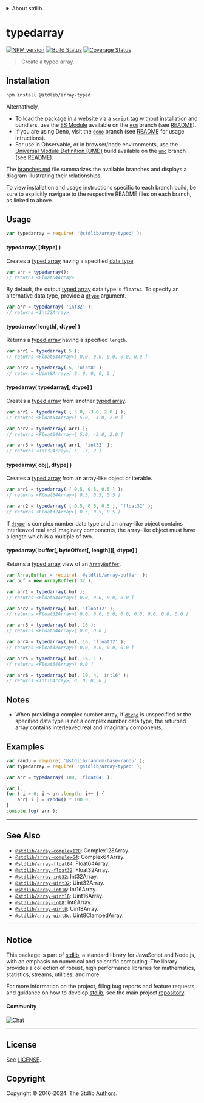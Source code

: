 <!--

@license Apache-2.0

Copyright (c) 2024 The Stdlib Authors.

Licensed under the Apache License, Version 2.0 (the "License");
you may not use this file except in compliance with the License.
You may obtain a copy of the License at

   http://www.apache.org/licenses/LICENSE-2.0

Unless required by applicable law or agreed to in writing, software
distributed under the License is distributed on an "AS IS" BASIS,
WITHOUT WARRANTIES OR CONDITIONS OF ANY KIND, either express or implied.
See the License for the specific language governing permissions and
limitations under the License.

-->


<details>
  <summary>
    About stdlib...
  </summary>
  <p>We believe in a future in which the web is a preferred environment for numerical computation. To help realize this future, we've built stdlib. stdlib is a standard library, with an emphasis on numerical and scientific computation, written in JavaScript (and C) for execution in browsers and in Node.js.</p>
  <p>The library is fully decomposable, being architected in such a way that you can swap out and mix and match APIs and functionality to cater to your exact preferences and use cases.</p>
  <p>When you use stdlib, you can be absolutely certain that you are using the most thorough, rigorous, well-written, studied, documented, tested, measured, and high-quality code out there.</p>
  <p>To join us in bringing numerical computing to the web, get started by checking us out on <a href="https://github.com/stdlib-js/stdlib">GitHub</a>, and please consider <a href="https://opencollective.com/stdlib">financially supporting stdlib</a>. We greatly appreciate your continued support!</p>
</details>

# typedarray

[![NPM version][npm-image]][npm-url] [![Build Status][test-image]][test-url] [![Coverage Status][coverage-image]][coverage-url] <!-- [![dependencies][dependencies-image]][dependencies-url] -->

> Create a typed array.

<!-- Section to include introductory text. Make sure to keep an empty line after the intro `section` element and another before the `/section` close. -->

<section class="intro">

</section>

<!-- /.intro -->

<!-- Package usage documentation. -->

<section class="installation">

## Installation

```bash
npm install @stdlib/array-typed
```

Alternatively,

-   To load the package in a website via a `script` tag without installation and bundlers, use the [ES Module][es-module] available on the [`esm`][esm-url] branch (see [README][esm-readme]).
-   If you are using Deno, visit the [`deno`][deno-url] branch (see [README][deno-readme] for usage intructions).
-   For use in Observable, or in browser/node environments, use the [Universal Module Definition (UMD)][umd] build available on the [`umd`][umd-url] branch (see [README][umd-readme]).

The [branches.md][branches-url] file summarizes the available branches and displays a diagram illustrating their relationships.

To view installation and usage instructions specific to each branch build, be sure to explicitly navigate to the respective README files on each branch, as linked to above.

</section>

<section class="usage">

## Usage

```javascript
var typedarray = require( '@stdlib/array-typed' );
```

#### typedarray( \[dtype] )

Creates a [typed array][mdn-typed-array] having a specified [data type][@stdlib/array/typed-dtypes].

```javascript
var arr = typedarray();
// returns <Float64Array>
```

By default, the output [typed array][mdn-typed-array] data type is `float64`. To specify an alternative data type, provide a [`dtype`][@stdlib/array/typed-dtypes] argument.

```javascript
var arr = typedarray( 'int32' );
// returns <Int32Array>
```

#### typedarray( length\[, dtype] )

Returns a [typed array][mdn-typed-array] having a specified `length`.

```javascript
var arr1 = typedarray( 5 );
// returns <Float64Array>[ 0.0, 0.0, 0.0, 0.0, 0.0 ]

var arr2 = typedarray( 5, 'uint8' );
// returns <Uint8Array>[ 0, 0, 0, 0, 0 ]
```

#### typedarray( typedarray\[, dtype] )

Creates a [typed array][mdn-typed-array] from another [typed array][mdn-typed-array].

```javascript
var arr1 = typedarray( [ 5.0, -3.0, 2.0 ] );
// returns <Float64Array>[ 5.0, -3.0, 2.0 ]

var arr2 = typedarray( arr1 );
// returns <Float64Array>[ 5.0, -3.0, 2.0 ]

var arr3 = typedarray( arr1, 'int32' );
// returns <Int32Array>[ 5, -3, 2 ]
```

#### typedarray( obj\[, dtype] )

Creates a [typed array][mdn-typed-array] from an array-like object or iterable.

```javascript
var arr1 = typedarray( [ 0.5, 0.5, 0.5 ] );
// returns <Float64Array>[ 0.5, 0.5, 0.5 ]

var arr2 = typedarray( [ 0.5, 0.5, 0.5 ], 'float32' );
// returns <Float32Array>[ 0.5, 0.5, 0.5 ]
```

If [`dtype`][@stdlib/array/typed-dtypes] is complex number data type and an array-like object contains interleaved real and imaginary components, the array-like object must have a length which is a multiple of two.

#### typedarray( buffer\[, byteOffset\[, length]]\[, dtype] )

Returns a [typed array][mdn-typed-array] view of an [`ArrayBuffer`][mdn-arraybuffer].

```javascript
var ArrayBuffer = require( '@stdlib/array-buffer' );
var buf = new ArrayBuffer( 32 );

var arr1 = typedarray( buf );
// returns <Float64Array>[ 0.0, 0.0, 0.0, 0.0 ]

var arr2 = typedarray( buf, 'float32' );
// returns <Float32Array>[ 0.0, 0.0, 0.0, 0.0, 0.0, 0.0, 0.0, 0.0 ]

var arr3 = typedarray( buf, 16 );
// returns <Float64Array>[ 0.0, 0.0 ]

var arr4 = typedarray( buf, 16, 'float32' );
// returns <Float32Array>[ 0.0, 0.0, 0.0, 0.0 ]

var arr5 = typedarray( buf, 16, 1 );
// returns <Float64Array>[ 0.0 ]

var arr6 = typedarray( buf, 10, 4, 'int16' );
// returns <Int16Array>[ 0, 0, 0, 0 ]
```

</section>

<!-- /.usage -->

<!-- Package usage notes. Make sure to keep an empty line after the `section` element and another before the `/section` close. -->

<section class="notes">

## Notes

-   When providing a complex number array, if [`dtype`][@stdlib/array/typed-dtypes] is unspecified or the specified data type is not a complex number data type, the returned array contains interleaved real and imaginary components.

</section>

<!-- /.notes -->

<!-- Package usage examples. -->

<section class="examples">

## Examples

<!-- eslint no-undef: "error" -->

```javascript
var randu = require( '@stdlib/random-base-randu' );
var typedarray = require( '@stdlib/array-typed' );

var arr = typedarray( 100, 'float64' );

var i;
for ( i = 0; i < arr.length; i++ ) {
    arr[ i ] = randu() * 100.0;
}
console.log( arr );
```

</section>

<!-- /.examples -->

<!-- Section to include cited references. If references are included, add a horizontal rule *before* the section. Make sure to keep an empty line after the `section` element and another before the `/section` close. -->

<section class="references">

</section>

<!-- /.references -->

<!-- Section for related `stdlib` packages. Do not manually edit this section, as it is automatically populated. -->

<section class="related">

* * *

## See Also

-   <span class="package-name">[`@stdlib/array-complex128`][@stdlib/array/complex128]</span><span class="delimiter">: </span><span class="description">Complex128Array.</span>
-   <span class="package-name">[`@stdlib/array-complex64`][@stdlib/array/complex64]</span><span class="delimiter">: </span><span class="description">Complex64Array.</span>
-   <span class="package-name">[`@stdlib/array-float64`][@stdlib/array/float64]</span><span class="delimiter">: </span><span class="description">Float64Array.</span>
-   <span class="package-name">[`@stdlib/array-float32`][@stdlib/array/float32]</span><span class="delimiter">: </span><span class="description">Float32Array.</span>
-   <span class="package-name">[`@stdlib/array-int32`][@stdlib/array/int32]</span><span class="delimiter">: </span><span class="description">Int32Array.</span>
-   <span class="package-name">[`@stdlib/array-uint32`][@stdlib/array/uint32]</span><span class="delimiter">: </span><span class="description">Uint32Array.</span>
-   <span class="package-name">[`@stdlib/array-int16`][@stdlib/array/int16]</span><span class="delimiter">: </span><span class="description">Int16Array.</span>
-   <span class="package-name">[`@stdlib/array-uint16`][@stdlib/array/uint16]</span><span class="delimiter">: </span><span class="description">Uint16Array.</span>
-   <span class="package-name">[`@stdlib/array-int8`][@stdlib/array/int8]</span><span class="delimiter">: </span><span class="description">Int8Array.</span>
-   <span class="package-name">[`@stdlib/array-uint8`][@stdlib/array/uint8]</span><span class="delimiter">: </span><span class="description">Uint8Array.</span>
-   <span class="package-name">[`@stdlib/array-uint8c`][@stdlib/array/uint8c]</span><span class="delimiter">: </span><span class="description">Uint8ClampedArray.</span>

</section>

<!-- /.related -->

<!-- Section for all links. Make sure to keep an empty line after the `section` element and another before the `/section` close. -->


<section class="main-repo" >

* * *

## Notice

This package is part of [stdlib][stdlib], a standard library for JavaScript and Node.js, with an emphasis on numerical and scientific computing. The library provides a collection of robust, high performance libraries for mathematics, statistics, streams, utilities, and more.

For more information on the project, filing bug reports and feature requests, and guidance on how to develop [stdlib][stdlib], see the main project [repository][stdlib].

#### Community

[![Chat][chat-image]][chat-url]

---

## License

See [LICENSE][stdlib-license].


## Copyright

Copyright &copy; 2016-2024. The Stdlib [Authors][stdlib-authors].

</section>

<!-- /.stdlib -->

<!-- Section for all links. Make sure to keep an empty line after the `section` element and another before the `/section` close. -->

<section class="links">

[npm-image]: http://img.shields.io/npm/v/@stdlib/array-typed.svg
[npm-url]: https://npmjs.org/package/@stdlib/array-typed

[test-image]: https://github.com/stdlib-js/array-typed/actions/workflows/test.yml/badge.svg?branch=main
[test-url]: https://github.com/stdlib-js/array-typed/actions/workflows/test.yml?query=branch:main

[coverage-image]: https://img.shields.io/codecov/c/github/stdlib-js/array-typed/main.svg
[coverage-url]: https://codecov.io/github/stdlib-js/array-typed?branch=main

<!--

[dependencies-image]: https://img.shields.io/david/stdlib-js/array-typed.svg
[dependencies-url]: https://david-dm.org/stdlib-js/array-typed/main

-->

[chat-image]: https://img.shields.io/gitter/room/stdlib-js/stdlib.svg
[chat-url]: https://app.gitter.im/#/room/#stdlib-js_stdlib:gitter.im

[stdlib]: https://github.com/stdlib-js/stdlib

[stdlib-authors]: https://github.com/stdlib-js/stdlib/graphs/contributors

[umd]: https://github.com/umdjs/umd
[es-module]: https://developer.mozilla.org/en-US/docs/Web/JavaScript/Guide/Modules

[deno-url]: https://github.com/stdlib-js/array-typed/tree/deno
[deno-readme]: https://github.com/stdlib-js/array-typed/blob/deno/README.md
[umd-url]: https://github.com/stdlib-js/array-typed/tree/umd
[umd-readme]: https://github.com/stdlib-js/array-typed/blob/umd/README.md
[esm-url]: https://github.com/stdlib-js/array-typed/tree/esm
[esm-readme]: https://github.com/stdlib-js/array-typed/blob/esm/README.md
[branches-url]: https://github.com/stdlib-js/array-typed/blob/main/branches.md

[stdlib-license]: https://raw.githubusercontent.com/stdlib-js/array-typed/main/LICENSE

[mdn-typed-array]: https://developer.mozilla.org/en-US/docs/Web/JavaScript/Reference/Global_Objects/TypedArray

[mdn-arraybuffer]: https://developer.mozilla.org/en-US/docs/Web/JavaScript/Reference/Global_Objects/ArrayBuffer

[@stdlib/array/typed-dtypes]: https://github.com/stdlib-js/array-typed-dtypes

<!-- <related-links> -->

[@stdlib/array/complex128]: https://github.com/stdlib-js/array-complex128

[@stdlib/array/complex64]: https://github.com/stdlib-js/array-complex64

[@stdlib/array/float64]: https://github.com/stdlib-js/array-float64

[@stdlib/array/float32]: https://github.com/stdlib-js/array-float32

[@stdlib/array/int32]: https://github.com/stdlib-js/array-int32

[@stdlib/array/uint32]: https://github.com/stdlib-js/array-uint32

[@stdlib/array/int16]: https://github.com/stdlib-js/array-int16

[@stdlib/array/uint16]: https://github.com/stdlib-js/array-uint16

[@stdlib/array/int8]: https://github.com/stdlib-js/array-int8

[@stdlib/array/uint8]: https://github.com/stdlib-js/array-uint8

[@stdlib/array/uint8c]: https://github.com/stdlib-js/array-uint8c

<!-- </related-links> -->

</section>

<!-- /.links -->
